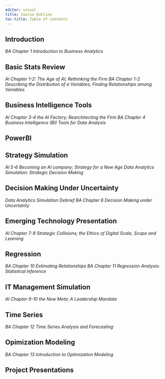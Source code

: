 ```yaml
---
editor: visual
title: Course Outline
toc-title: Table of contents
---
```


## Introduction

*BA Chapter 1 Introduction to Business Analytics*

## Basic Stats Review

*AI Chapter 1-2: The Age of AI; Rethinking the Firm* *BA Chapter 1-2
Describing the Distribution of a Variables; Finding Relationships among
Variables*

## Business Intelligence Tools

*AI Chapter 3-4 the AI Factory; Rearchitecting the Firm* *BA Chapter 4
Business Intelligence (BI) Tools for Data Analysis*

## PowerBI

## Strategy Simulation

*AI 5-6 Becoming an AI company; Strategy for a New Age* *Data Analytics
Simulation: Strategic Decision Making*

## Decision Making Under Uncertainty

*Data Analytics Simulation Debrief* *BA Chapter 6 Decision Making under
Uncertainty*

## Emerging Technology Presentation

*AI Chapter 7-8 Strategic Collisions; the Ethics of Digital Scale, Scope
and Learning*

## Regression

*BA Chapter 10 Estimating Relationships* *BA Chapter 11 Regression
Analysis: Statistical Inference*

## IT Management Simulation

*AI Chapter 9-10 the New Meta; A Leadership Mandate*

## Time Series

*BA Chapter 12 Time Series Analysis and Forecasting*

## Opimization Modeling

*BA Chapter 13 Introduction to Optimization Modeling*

## Project Presentations

